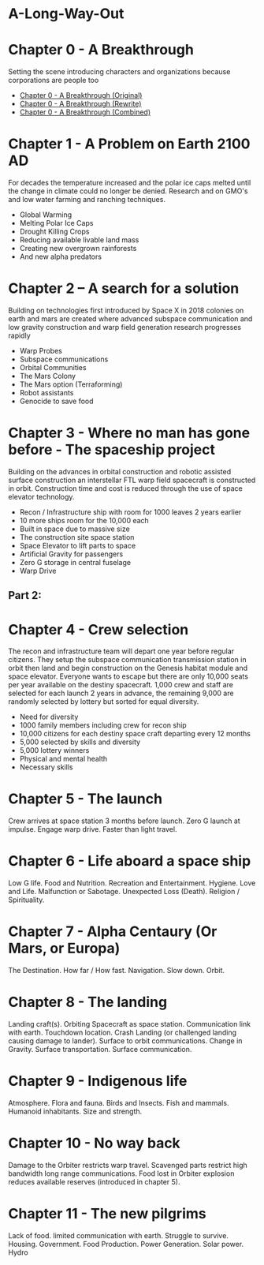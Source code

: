 # A-Long-Way-Out

# Chapter 0 - A Breakthrough

Setting the scene introducing characters and organizations because corporations are people too

- [Chapter 0 - A Breakthrough (Original)](https://github.com/ProDataMan/A-Long-Way-Out/blob/main/Chapter%200%20-%20A%20Breakthrough%20(Original).md)
- [Chapter 0 - A Breakthrough (Rewrite)](https://github.com/ProDataMan/A-Long-Way-Out/blob/main/Chapter%200%20-%20A%20Breakthrough%20(Rewrite).md)
- [Chapter 0 - A Breakthrough (Combined)](https://github.com/ProDataMan/A-Long-Way-Out/blob/main/Chapter%200%20-%20A%20Breakthrough%20(Combined).md)

# Chapter 1 - A Problem on Earth 2100 AD

For decades the temperature increased and the polar ice caps melted until the change in climate could no longer be denied. Research and on GMO's and low water farming and ranching techniques. 

- Global Warming 
- Melting Polar Ice Caps 
- Drought Killing Crops 
- Reducing available livable land mass 
- Creating new overgrown rainforests 
- And new alpha predators 

# Chapter 2 – A search for a solution

Building on technologies first introduced by Space X in 2018 colonies on earth and mars are created where advanced subspace communication and low gravity construction and warp field generation research progresses rapidly 

- Warp Probes 
- Subspace communications 
- Orbital Communities 
- The Mars Colony 
- The Mars option (Terraforming) 
- Robot assistants 
- Genocide to save food

# Chapter 3 - Where no man has gone before - The spaceship project

Building on the advances in orbital construction and robotic assisted surface construction an interstellar FTL warp field spacecraft is constructed in orbit.  Construction time and cost is reduced through the use of space elevator technology. 

- Recon / Infrastructure ship with room for 1000 leaves 2 years earlier 
- 10 more ships room for the 10,000 each 
- Built in space due to massive size 
- The construction site space station 
- Space Elevator to lift parts to space 
- Artificial Gravity for passengers 
- Zero G storage in central fuselage 
- Warp Drive 

## Part 2:

# Chapter 4 - Crew selection

The recon and infrastructure team will depart one year before regular citizens.  They setup the subspace communication transmission station in orbit then land and begin construction on the Genesis habitat module and space elevator.  Everyone wants to escape but there are only 10,000 seats per year available on the destiny spacecraft.  1,000 crew and staff are selected for each launch 2 years in advance, the remaining 9,000 are randomly selected by lottery but sorted for equal diversity.  

- Need for diversity 
- 1000 family members including crew for recon ship 
- 10,000 citizens for each destiny space craft departing every 12 months 
- 5,000 selected by skills and diversity 
- 5,000 lottery winners 
- Physical and mental health 
- Necessary skills 

# Chapter 5 - The launch

Crew arrives at space station 3 months before launch. 
Zero G launch at impulse. 
Engage warp drive. 
Faster than light travel. 

# Chapter 6 - Life aboard a space ship

Low G life. 
Food and Nutrition. 
Recreation and Entertainment. 
Hygiene. 
Love and Life. 
Malfunction or Sabotage. 
Unexpected Loss (Death). 
Religion / Spirituality. 

# Chapter 7 - Alpha Centaury (Or Mars, or Europa)

The Destination. 
How far / How fast. 
Navigation. 
Slow down. 
Orbit. 

# Chapter 8 - The landing

Landing craft(s). 
Orbiting Spacecraft as space station. 
Communication link with earth. 
Touchdown location. 
Crash Landing (or challenged landing causing damage to lander). 
Surface to orbit communications. 
Change in Gravity. 
Surface transportation. 
Surface communication. 

# Chapter 9 - Indigenous life

Atmosphere. 
Flora and fauna. 
Birds and Insects. 
Fish and mammals. 
Humanoid inhabitants. 
Size and strength. 

# Chapter 10 - No way back

Damage to the Orbiter restricts warp travel. 
Scavenged parts restrict high bandwidth long range communications. 
Food lost in Orbiter explosion reduces available reserves (introduced in chapter 5). 

# Chapter 11 - The new pilgrims

Lack of food. 
limited communication with earth. 
Struggle to survive. 
Housing. 
Government. 
Food Production. 
Power Generation. 
Solar power. 
Hydro 
